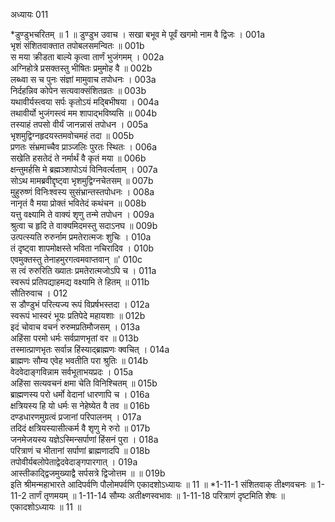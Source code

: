 अध्यायः 011

*डुण्डुभचरितम् ॥ 1 ॥
डुण्डुभ उवाच ।
सखा बभूव मे पूर्वं खगमो नाम वै द्विजः ।	001a  
भृशं संशितवाक्तात तपोबलसमन्वितः ॥	001b  
स मया क्रीडता बाल्ये कृत्वा तार्णं भुजंगमम् ।	002a  
अग्निहोत्रे प्रसक्तस्तु भीषितः प्रमुमोह वै ॥	002b  
लब्ध्वा स च पुनः संज्ञां मामुवाच तपोधनः ।	003a  
निर्दहन्निव कोपेन सत्यवाक्संशितव्रतः ॥	003b  
यथावीर्यस्त्वया सर्पः कृतोऽयं मद्बिभीषया ।	004a  
तथावीर्यो भुजंगस्त्वं मम शापाद्भविष्यसि ॥	004b  
तस्याहं तपसो वीर्यं जानन्नासं तपोधन ।	005a  
भृशमुद्विग्नहृदयस्तमवोचमहं तदा ॥	005b  
प्रणतः संभ्रमाच्चैव प्राञ्जलिः पुरतः स्थितः ।	006a  
सखेति हसतेदं ते नर्मार्थं वै कृतं मया ॥	006b  
क्षन्तुमर्हसि मे ब्रह्मञ्शापोऽयं विनिवर्त्यताम् ।	007a  
सोऽथ मामब्रवीद्दृष्ट्वा भृशमुद्विग्नचेतसम् ॥	007b  
मुहुरुष्णं विनिःश्वस्य सुसंभ्रान्तस्तपोधनः ।	008a  
नानृतं वै मया प्रोक्तं भवितेदं कथंचन ॥	008b  
यत्तु वक्ष्यामि ते वाक्यं शृणु तन्मे तपोधन ।	009a  
श्रुत्वा च हृदि ते वाक्यमिदमस्तु सदाऽनघ ॥	009b  
उत्पत्स्यति रुरुर्नाम प्रमतेरात्मजः शुचिः ।	010a  
तं दृष्ट्वा शापमोक्षस्ते भविता नचिरादिव ।	010b  
एवमुक्तस्तु तेनाहमुरगत्वमवाप्तवान् ॥\'	010c  
स त्वं रुरुरिति ख्यातः प्रमतेरात्मजोऽपि च ।	011a  
स्वरूपं प्रतिपद्याहमद्य वक्ष्यामि ते हितम् ॥	011b  
सौतिरुवाच ।	012  
स डौण्डुभं परित्यज्य रूपं विप्रर्षभस्तदा ।	012a  
स्वरूपं भास्वरं भूयः प्रतिपेदे महायशाः ॥	012b  
इदं चोवाच वचनं रुरुमप्रतिमौजसम् ।	013a  
अहिंसा परमो धर्मः सर्वप्राणभृतां वर ॥	013b  
तस्मात्प्राणभृतः सर्वान्न हिंस्याद्ब्राह्मणः क्वचित् ।	014a  
ब्राह्मणः सौम्य एवेह भवतीति परा श्रुतिः ॥	014b  
वेदवेदाङ्गविन्नाम सर्वभूताभयप्रदः ।	015a  
अहिंसा सत्यवचनं क्षमा चेति विनिश्चितम् ॥	015b  
ब्राह्मणस्य परो धर्मो वेदानां धारणापि च ।	016a  
क्षत्रियस्य हि यो धर्मः स नेहेष्येत वै तव ॥	016b  
दण्डधारणमुग्रत्वं प्रजानां परिपालनम् ।	017a  
तदिदं क्षत्रियस्यासीत्कर्म वै शृणु मे रुरो ॥	017b  
जनमेजयस्य यज्ञेऽस्मिन्सर्पाणां हिंसनं पुरा ।	018a  
परित्राणं च भीतानां सर्पाणां ब्राह्मणादपि ॥	018b  
तपोवीर्यबलोपेताद्वेदवेदाङ्गपारगात् ।	019a  
आस्तीकाद्द्विजमुख्याद्वै सर्पसत्रे द्विजोत्तम ॥ ॥	019b  
इति श्रीमन्महाभारते आदिपर्वणि पौलोमपर्वणि एकादशोऽध्यायः ॥ 11 ॥
*1-11-1 संशितवाक् तीक्ष्णवचनः ॥ 1-11-2 तार्णं तृणमयम् ॥ 1-11-14 सौम्यः अतीक्ष्णस्वभावः ॥ 1-11-18 परित्राणं दृष्टमिति शेषः ॥ एकादशोऽध्यायः ॥ 11 ॥

